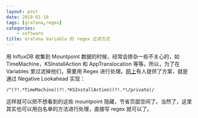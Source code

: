```yaml
---
layout: post
date: 2019-01-10
tags: [grafana,regex]
categories:
    - software
title: Grafana Variable 的 regex 过滤方式
---
```


用 InfluxDB 收集到 Mountpoint 数据的时候，经常会掺杂一些不关心的，如 TimeMachine，KSInstallAction 和 AppTranslocation 等等。所以，为了在 Variables 里过滤掉他们，需要用 Regex 进行处理。[网上](https://community.grafana.com/t/templating-regex-exclude-not-working/1077/4)有人提供了方案，就是通过 Negative Lookahead 实现：

```regexp
/^(?!.*TimeMachine)(?!.*KSInstallAction)(?!.*\/private)/
```

这样就可以把不想看到的这些 mountpoint 隐藏，节省页面空间了。当然了，这里其实也可以用白名单的方法进行处理，直接写 regex 就可以了。